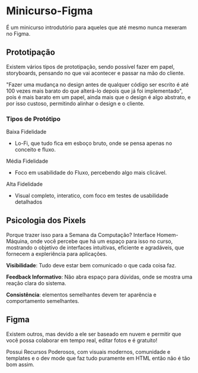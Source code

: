 # Minicurso-Figma

É um minicurso introdutório para aqueles que até mesmo nunca mexeram no Figma.

## Prototipação

Existem vários tipos de prototipação, sendo possível fazer em papel, storyboards, pensando no que vai acontecer e passar na mão do cliente.

"Fazer uma mudança no design antes de qualquer código ser escrito é até 100 vezes mais barato do que alterá-lo depois que já foi implementado", pois é mais barato em um papel, ainda mais que o design é algo abstrato, e por isso custoso, permitindo alinhar o design e o cliente.

### Tipos de Protótipo

Baixa Fidelidade

- Lo-Fi, que tudo fica em esboço bruto, onde se pensa apenas no conceito e fluxo.

Média Fidelidade

- Foco em usabilidade do Fluxo, percebendo algo mais clicável.

Alta Fidelidade

- Visual completo, interatico, com foco em testes de usabilidade detalhados

## Psicologia dos Pixels

Porque trazer isso para a Semana da Computação? Interface Homem-Máquina, onde você percebe que há um espaço para isso no curso, mostrando o objetivo de interfaces intuitivas, eficiente e agradáveis, que fornecem a expleriência para aplicações.

**Visibilidade**: Tudo deve estar bem comunicado o que cada coisa faz.

**Feedback Informativo**: Não abra espaço para dúvidas, onde se mostra uma reação clara do sistema.

**Consistência**: elementos semelhantes devem ter aparência e comportamento semelhantes.

## Figma

Existem outros, mas devido a ele ser baseado em nuvem e permitir que você possa colaborar em tempo real, editar fotos e é gratuito!

Possui Recursos Poderosos, com visuais modernos, comunidade e templates e o dev mode que faz tudo puramente em HTML então não é tão bom assim.